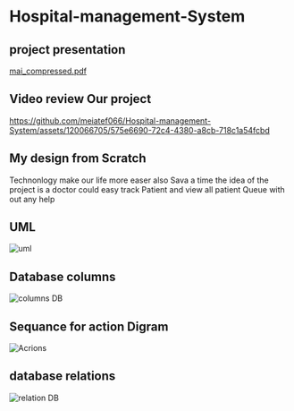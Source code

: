 # Hospital-management-System
## project presentation
[mai_compressed.pdf](https://github.com/meiatef066/Hospital-management-System/files/15367590/mai_compressed.pdf)

## Video review Our project

https://github.com/meiatef066/Hospital-management-System/assets/120066705/575e6690-72c4-4380-a8cb-718c1a54fcbd

## My design from Scratch 
Technonlogy make our life more easer also Sava a time
 the idea of the project is a doctor could easy track Patient and view all patient Queue with out any help

 ## UML 
 ![uml](https://github.com/meiatef066/Hospital-management-System/assets/120066705/89afe3fe-d662-4906-bd86-1722b703213f)

## Database columns
![columns DB](https://github.com/meiatef066/Hospital-management-System/assets/120066705/ce19c928-dc07-4e78-8498-f999b3efca0c)

## Sequance for action Digram

![Acrions](https://github.com/meiatef066/Hospital-management-System/assets/120066705/0e742e2c-7bab-484c-a9f5-4936541f64ca)

## database relations
![relation DB](https://github.com/meiatef066/Hospital-management-System/assets/120066705/29fc5ed8-9e78-4666-a351-4aa5d4fb2423)

